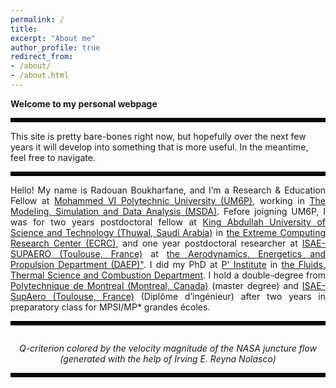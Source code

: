 ```yaml
---
permalink: /
title: 
excerpt: "About me"
author_profile: true
redirect_from: 
- /about/
- /about.html
---
```


__Welcome to my personal webpage__

<hr style="border:3px solid black">


This site is pretty bare-bones right now, but hopefully over the next few years it will develop into something that is more useful. In the meantime, feel free to navigate.

<hr style="border:3px solid black">

<p align="justify">
Hello! My name is Radouan Boukharfane, and I’m a  Research & Education Fellow at <a href="https://um6p.ma/">Mohammed VI Polytechnic University (UM6P)</a>, working in <a href="https://msda.um6p.ma/home">The Modeling, Simulation and Data Analysis (MSDA)</a>. Fefore joigning UM6P, I was for two years postdoctoral fellow at <a href="https://kaust.edu.sa/">King Abdullah University of Science and Technology (Thuwal, Saudi Arabia)</a> in <a href="https://ecrc.kaust.edu.sa/">the Extreme Computing Research Center (ECRC)</a>, and one year postdoctoral researcher at <a href="https://www.isae-supaero.fr/en/">ISAE-SUPAERO (Toulouse, France)</a> at <a href="https://www.isae-supaero.fr/en/research/departments/erodynamics-energetics-and-propulsion-department-daep-91/9aerodynamics-energetics-and-propulsion-department-daep/">the Aerodynamics, Energetics and Propulsion Department (DAEP)"</a>. I did my PhD at <a href="https://www.pprime.fr">P' Institute</a> in <a href="https://pprime.fr/la-recherche/fluides-thermique-combustion/structures-de-flamme-et-combustion-ct/">the Fluids, Thermal Science and Combustion Department</a>. I hold a double-degree from <a href="https://www.polymtl.ca/"> Polytechnique de Montreal (Montreal, Canada)</a> (master degree) and <a href="https://www.isae-supaero.fr/en/"> ISAE-SupAero (Toulouse, France)</a> (Diplôme d’ingénieur) after two years in preparatory class for MPSI/MP* grandes écoles.
</p>

<hr style="border:3px solid black">


<p>
<img src='/images/jet_view5.png' alt>
<center><em>Q-criterion colored by the velocity magnitude of the NASA juncture flow (generated with the help of Irving E. Reyna Nolasco) </em></center>
</p>


<hr style="border:3px solid black">
